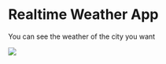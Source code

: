 # Realtime Weather App

You can see the weather of the city you want

![](https://github.com/Emrecsmsk/realtime-weather-app/blob/main/assets/github/readme.gif?raw=true)
